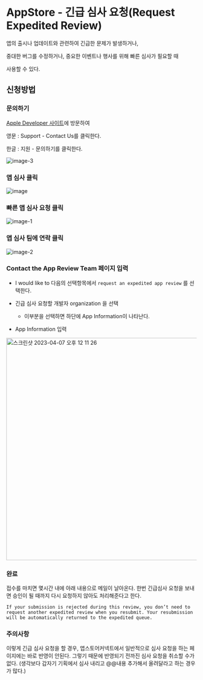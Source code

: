 # AppStore - 긴급 심사 요청(Request Expedited Review)

앱의 출시나 업데이트와 관련하여 긴급한 문제가 발생하거나, 

중대한 버그를 수정하거나, 중요한 이벤트나 행사를 위해 빠른 심사가 필요할 때 

사용할 수 있다.


## 신청방법

### 문의하기

[Apple Developer 사이트](https://developer.apple.com/)에 방문하여 

영문 : Support - Contact Us를 클릭한다.

한글 : 지원 - 문의하기를 클릭한다.

![image-3](https://user-images.githubusercontent.com/76529148/230541143-8a8ba8c2-b975-4af6-8663-826c3265dc87.png)

### 앱 심사 클릭

![image](https://user-images.githubusercontent.com/76529148/230541447-a15824cc-d761-4833-af38-29a70273276b.png)

### 빠른 앱 심사 요청 클릭

![image-1](https://user-images.githubusercontent.com/76529148/230541374-5de82b6a-f527-4fef-a9b6-73b7298dea37.png)

### 앱 심사 팀에 연락 클릭

![image-2](https://user-images.githubusercontent.com/76529148/230541377-8a005fed-fb6d-4070-9e3f-cb095f6d53de.png)

### Contact the App Review Team 페이지 입력

- I would like to 다음의 선택항목에서 `request an expedited app review` 를 선택한다.

- 긴급 심사 요청할 개발자 organization 을 선택
  - 이부분을 선택하면 하단에 App Information이 나타난다.
  
- App Information 입력

<img width="588" alt="스크린샷 2023-04-07 오후 12 11 26" src="https://user-images.githubusercontent.com/76529148/230541627-0da962ba-4b12-495b-b14c-7af3275795df.png">

### 완료

접수를 마치면 몇시간 내에 아래 내용으로 메일이 날아온다. 한번 긴급심사 요청을 보내면 승인이 될 때까지 다시 요청하지 않아도 처리해준다고 한다.

```
If your submission is rejected during this review, you don’t need to request another expedited review when you resubmit. Your resubmission will be automatically returned to the expedited queue.
```

### 주의사항

이렇게 긴급 심사 요청을 할 경우, 앱스토어커넥트에서 일반적으로 심사 요청을 하는 페이지에는 바로 반영이 안된다. 그렇기 때문에 반영되기 전까진 심사 요청을 취소할 수가 없다. (생각보다 갑자기 기획에서 심사 내리고 @@내용 추가해서 올려달라고 하는 경우가 많다.)

